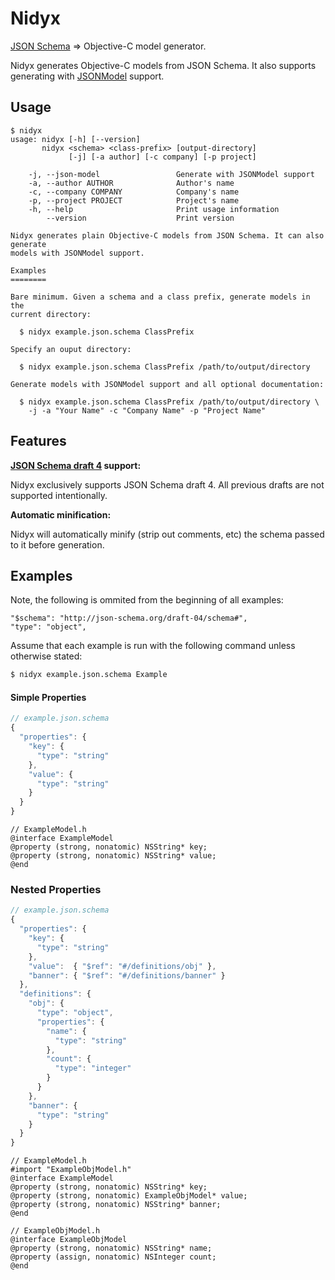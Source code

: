# Nidyx

[JSON Schema][JSONSchema] &#8658; Objective-C model generator.

Nidyx generates Objective-C models from JSON Schema. It also supports
generating with [JSONModel](https://github.com/icanzilb/JSONModel) support.

## Usage

```
$ nidyx
usage: nidyx [-h] [--version]
       nidyx <schema> <class-prefix> [output-directory]
             [-j] [-a author] [-c company] [-p project]

    -j, --json-model                 Generate with JSONModel support
    -a, --author AUTHOR              Author's name
    -c, --company COMPANY            Company's name
    -p, --project PROJECT            Project's name
    -h, --help                       Print usage information
        --version                    Print version

Nidyx generates plain Objective-C models from JSON Schema. It can also generate
models with JSONModel support.

Examples
========

Bare minimum. Given a schema and a class prefix, generate models in the
current directory:

  $ nidyx example.json.schema ClassPrefix

Specify an ouput directory:

  $ nidyx example.json.schema ClassPrefix /path/to/output/directory

Generate models with JSONModel support and all optional documentation:

  $ nidyx example.json.schema ClassPrefix /path/to/output/directory \
    -j -a "Your Name" -c "Company Name" -p "Project Name"

```

## Features

__[JSON Schema draft 4][JSONSchemaDraft4] support:__

Nidyx exclusively supports JSON Schema draft 4. All previous drafts are not
supported intentionally.

__Automatic minification:__

Nidyx will automatically minify (strip out comments, etc) the schema passed to
it before generation.

## Examples

Note, the following is ommited from the beginning of all examples:

```
"$schema": "http://json-schema.org/draft-04/schema#",
"type": "object",
```

Assume that each example is run with the following command unless
otherwise stated:

```bash
$ nidyx example.json.schema Example
```

#### Simple Properties

```js
// example.json.schema
{
  "properties": {
    "key": {
      "type": "string"
    },
    "value": {
      "type": "string"
    }
  }
}
```

```objc
// ExampleModel.h
@interface ExampleModel
@property (strong, nonatomic) NSString* key;
@property (strong, nonatomic) NSString* value;
@end
```

### Nested Properties

```js
// example.json.schema
{
  "properties": {
    "key": {
      "type": "string"
    },
    "value":  { "$ref": "#/definitions/obj" },
    "banner": { "$ref": "#/definitions/banner" }
  },
  "definitions": {
    "obj": {
      "type": "object",
      "properties": {
        "name": {
          "type": "string"
        },
        "count": {
          "type": "integer"
        }
      }
    },
    "banner": {
      "type": "string"
    }
  }
}
```

```objc
// ExampleModel.h
#import "ExampleObjModel.h"
@interface ExampleModel
@property (strong, nonatomic) NSString* key;
@property (strong, nonatomic) ExampleObjModel* value;
@property (strong, nonatomic) NSString* banner;
@end
```

```objc
// ExampleObjModel.h
@interface ExampleObjModel
@property (strong, nonatomic) NSString* name;
@property (assign, nonatomic) NSInteger count;
@end
```

[JSONSchema]: http://json-schema.org/
[JSONSchemaDraft4]: http://tools.ietf.org/html/draft-zyp-json-schema-04

